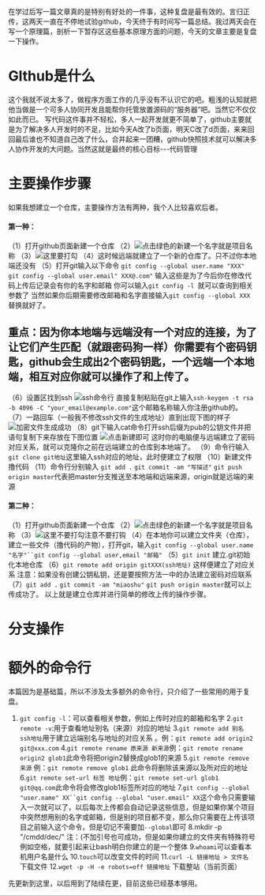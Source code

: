 在学过后写一篇文章真的是特别有好处的一件事，这种复盘是最有效的。言归正传，这两天一直在不停地试验github，今天终于有时间写一篇总结。我过两天会在写一个原理篇，剖析一下暂存区这些基本原理方面的问题，今天的文章主要是复盘一下操作。
# Glthub是什么
这个我就不说太多了，做程序方面工作的几乎没有不认识它的吧。粗浅的认知就把他当做是一个可多人协同开发且能帮你托管放置源码的“服务器”吧。当然它不仅仅如此而已。
写代码这件事并不轻松，多人一起开发就更不简单了，github主要就是为了解决多人开发时的不足，比如今天A改了b页面，明天C改了d页面，来来回回最后谁也不知道自己改了什么，合并起来一团糟，github快照技术就可以解决多人协作开发的大问题。当然这就是最终的核心目标---代码管理
# 主要操作步骤
如果我想建立一个仓库，主要操作方法有两种，我个人比较喜欢后者。
#### 第一种：
（1）打开github页面新建一个仓库
（2）![点击绿色的新建一个](http://upload-images.jianshu.io/upload_images/7921365-542b45850e2b5d96.png?imageMogr2/auto-orient/strip%7CimageView2/2/w/1240)名字就是项目名称
（3）![这里要打勾](http://upload-images.jianshu.io/upload_images/7921365-891ed7e22eb31c47.png?imageMogr2/auto-orient/strip%7CimageView2/2/w/1240)
（4）这时候远端就建立了一个新的仓库了。只不过你本地端还没有
（5）打开git输入以下命令
`git config --global user.name "XXX"`
`git config --global user.email" XXX@.com"`
输入这些是为了今后你在修改代码上传后记录会有你的名字和邮箱
你可以输入`git config -l `就可以查询到相关参数了
当然如果你后期需要修改邮箱和名字直接输入`git config --global XXX`替换就好了。
## 重点：因为你本地端与远端没有一个对应的连接，为了让它们产生匹配（就跟密码狗一样）你需要有个密码钥匙，github会生成出2个密码钥匙，一个远端一个本地端，相互对应你就可以操作了和上传了。
（6）设置区找到ssh
![ssh命令行](http://upload-images.jianshu.io/upload_images/7921365-feed57cbba315305.png?imageMogr2/auto-orient/strip%7CimageView2/2/w/1240)
直接复制粘贴在git上输入`ssh-keygen -t rsa -b 4096 -C "your_email@example.com"`这个邮箱名称输入你注册github的。
（7）一路回车（一般我不修改ssh文件的生成地址）直到出现下图的样子
![加密文件生成成功](http://upload-images.jianshu.io/upload_images/7921365-30b528b5c522afcc.png?imageMogr2/auto-orient/strip%7CimageView2/2/w/1240)
（8）git下输入cat命令打开ssh后缀为pub的公钥文件并把语句复制下来存放在下图位置
![点击新建即可](http://upload-images.jianshu.io/upload_images/7921365-799f338efc15bf2e.png?imageMogr2/auto-orient/strip%7CimageView2/2/w/1240)
这时你的电脑便与远端建立了密码对应关系，就可以克隆你之前在远端建立的仓库到本地端了。
（9）命令行输入`git clone git地址`这里输入ssh对应的地址，此时便建立了权限
（10）新建文件撸代码
（11）命令行分别输入 `git add .` `git commit -am "写描述"` `git push origin master`代表把master分支推送至本地端和远端来源，origin就是远端的来源
#### 第二种：
（1）打开github页面新建一个仓库
（2）![点击绿色的新建一个](http://upload-images.jianshu.io/upload_images/7921365-542b45850e2b5d96.png?imageMogr2/auto-orient/strip%7CimageView2/2/w/1240)名字就是项目名称
（3）![这里不要打勾](http://upload-images.jianshu.io/upload_images/7921365-891ed7e22eb31c47.png?imageMogr2/auto-orient/strip%7CimageView2/2/w/1240)注意不要打钩
（4）在本地你可以建立文件夹（仓库），建立一些文件（撸代码的产物），打开git，输入`git config --global user.name "名字"``git config --global user,email "邮箱"`
（5）`git init` 建立.git初始化本地仓库
（6）`git remote add origin gitXXX(ssh地址)`  这样便建立了对应关系
注意：如果没有创建公钥私钥，还是要按照方法一中的办法建立密码对应联系
（7）`git add .` `git commit -am "miaoshu"` `git push origin master`就可以上传成功了。
以上就是建立仓库并进行简单的修改上传的操作步骤。
# 分支操作
# 额外的命令行
本篇因为是基础篇，所以不涉及太多额外的命令行，只介绍了一些常用的用于复盘。
1. `git config -l`：可以查看相关参数，例如上传时对应的邮箱和名字
2.`git remote -v`:用于查看地址别名（来源）对应的地址
3.`git remote add 别名 ssh地址`用于建立远端别名与地址的对应关系 。例：`git remote add origin2 git@xxx.com`
4.`git remote rename 原来源 新来源`例：`git remote rename origin2 glob1`此命令将把origin2替换成glob1的来源
5.`git remote remove 来源` 例：`git remote remove glob1` 此命令将删除该来源以及所对应的地址
6.`git remote set-url 标签 地址`例：`git remote set-url glob1 git@qq.com`此命令将会修改glob1标签所对应的地址
7.`git config --global "user.name" XX``git config --global "user.email" XX`这个命令只需要输入一次就可以了，以后每次上传都会自动记录这些信息，但是如果你某个项目中突然想用别的名字或邮箱，但是别的项目都不变，那么你只需要在上传该项目之前输入这个命令，但是切记不需要加`--global`即可
8.mkdir -p "/cmdd/dec/"
注：(不加引号也可成功，但是如果你建立的文件夹有特殊符号例如空格，就要引起来让bash明白你建立的是一个整体
9.`whoami`可以查看本机用户名是什么
10.`touch`可以改变文件的时间
11.`curl -L 链接地址 > 文件名` 下载文件
12.`wget -p -H -e robots=off 链接地址` 下载整站（当前页面）

先更新到这里，以后用到了陆续在更，目前这些已经基本够用。